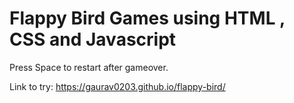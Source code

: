 # Flappy Bird Games using HTML , CSS and Javascript

Press Space to restart after gameover.

Link to try: https://gaurav0203.github.io/flappy-bird/
